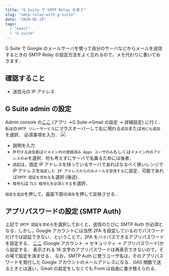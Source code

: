 ```yaml
---
title: "G Suite で SMTP Relay を使う"
slug: "smtp-relay-with-g-suite"
date: "2020-05-19"
tags:
  - "email"
  - "G suite"
---
```


G Suite で Google のメールサーバを使って自分のサーバなどからメールを送信するときの SMTP Relay の設定方法をよく忘れるので，メモ代わりに書いておきます．

## 確認すること

- 送信元の IP アドレス

## G Suite admin の設定

Admin console の[ここ](https://admin.google.com/AdminHome?subtab=filters&pli=1&fral=1#ServiceSettings/service=email&subtab=filters) (アプリ →G Suite→Gmail の設定 → 詳細設定) に行く．
`転送`の`SMTP リレーサービス`にマウスオーバーして右に現れる`追加`または`他にも追加`を選択．
必須事項を入力．
![](/assets/2005/g-suite.png)

- 説明を入力
- `許可する送信者`は`ドメイン内の登録済み Apps ユーザのみ`もしくは`ドメイン内のアドレスのみ`を選択．何も考えずにサーバで名乗るためには後者．
- `認証`は，固定 IP アドレスを持っているサーバであればなるべく狭いレンジで IP アドレスを`指定した IP アドレスからのみメールを受信する`に設定．可能であれば`SMTP 認証を求める`も選択 (後述)．
- `暗号化`は `TLS 暗号化を必須とする`を選択．

`設定を追加`を押して，画面下部の`保存`を押して反映させる．

## アプリパスワードの設定 (SMTP Auth)

上記で `SMTP 認証を求める`を選択しておくと，送信のたびに SMTP Auth が必須となる．しかし，Google アカウントには当然 2FA を設定しているのでパスワードだけでは認証できない．ということで，2FA をバイパスできるアプリパスワードを設定する．
[ここ](https://myaccount.google.com/apppasswords) (Google アカウント → セキュリティ → アプリパスワード)から設定する．
表示される 16 文字のアプリパスワードは再表示できないので，その場で設定を済ませる．
なお，SMTP Auth に使うユーザ名は，そのアプリパスワードを発行した Google アカウントのメールアドレスになる．GAS 関数で送るときとは違い，Gmail の設定をしなくても From は自由に書き換えられる．

